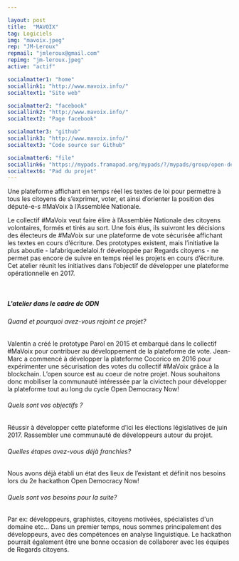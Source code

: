```yaml
---

layout: post
title:  "MAVOIX"
tag: Logiciels
img: "mavoix.jpeg"
rep: "JM-Leroux"
repmail: "jmleroux@gmail.com"
repimg: "jm-leroux.jpeg"
active: "actif"

socialmatter1: "home"
sociallink1: "http://www.mavoix.info/"
socialtext1: "Site web"

socialmatter2: "facebook"
sociallink2: "http://www.mavoix.info/"
socialtext2: "Page facebook"

socialmatter3: "github"
sociallink3: "http://www.mavoix.info/"
socialtext3: "Code source sur Github"

socialmatter6: "file"
sociallink6: "https://mypads.framapad.org/mypads/?/mypads/group/open-democracy-now-z42av7kt/pad/view/mavoix-eu19278v"
socialtext6: "Pad du projet"
---
```


Une plateforme affichant en temps réel les textes de loi pour permettre à tous les citoyens de s’exprimer, voter, et ainsi d’orienter la position des député-e-s #MaVoix à l’Assemblée Nationale.

Le collectif #MaVoix veut faire élire à l’Assemblée Nationale des citoyens volontaires, formés et tirés au sort. Une fois élus, ils suivront les décisions des électeurs de #MaVoix sur une plateforme de vote sécurisée affichant les textes en cours d’écriture. Des prototypes existent, mais l’initiative la plus aboutie - lafabriquedelaloi.fr développée par Regards citoyens - ne permet pas encore de suivre en temps réel les projets en cours d’écriture. Cet atelier réunit les initiatives dans l’objectif de développer une plateforme opérationnelle en 2017.

<br>

##### L'atelier dans le cadre de ODN
 
###### Quand et pourquoi avez-vous rejoint ce projet?

Valentin a créé le prototype Parol en 2015 et embarqué dans le collectif #MaVoix pour contribuer au développement de la plateforme de vote. Jean-Marc a commencé à développer la plateforme Cocorico en 2016 pour expérimenter une sécurisation des votes du collectif #MaVoix grâce à la blockchain. L’open source est au coeur de notre projet. Nous souhaitons donc mobiliser la communauté intéressée par la civictech pour développer la plateforme tout au long du cycle Open Democracy Now!

###### Quels sont vos objectifs ?

Réussir à développer cette plateforme d’ici les élections législatives de juin 2017. Rassembler une communauté de développeurs autour du projet.

###### Quelles étapes avez-vous déjà franchies?

Nous avons déjà établi un état des lieux de l’existant et définit nos besoins lors du 2e hackathon Open Democracy Now!

###### Quels sont vos besoins pour la suite?

Par ex: développeurs, graphistes, citoyens motivées, spécialistes d'un domaine etc... Dans un premier temps, nous sommes principalement des développeurs, avec des compétences en analyse linguistique. Le hackathon pourrait également être une bonne occasion de collaborer avec les équipes de Regards citoyens.

